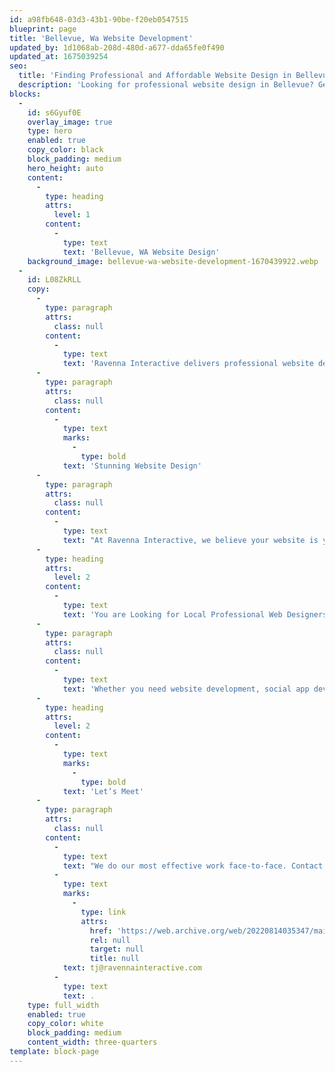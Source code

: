 ```yaml
---
id: a98fb648-03d3-43b1-90be-f20eb0547515
blueprint: page
title: 'Bellevue, Wa Website Development'
updated_by: 1d1068ab-208d-480d-a677-dda65fe0f490
updated_at: 1675039254
seo:
  title: 'Finding Professional and Affordable Website Design in Bellevue'
  description: 'Looking for professional website design in Bellevue? Get the help you need at an affordable price from experienced professionals.'
blocks:
  -
    id: s6Gyuf0E
    overlay_image: true
    type: hero
    enabled: true
    copy_color: black
    block_padding: medium
    hero_height: auto
    content:
      -
        type: heading
        attrs:
          level: 1
        content:
          -
            type: text
            text: 'Bellevue, WA Website Design'
    background_image: bellevue-wa-website-development-1670439922.webp
  -
    id: L08ZkRLL
    copy:
      -
        type: paragraph
        attrs:
          class: null
        content:
          -
            type: text
            text: 'Ravenna Interactive delivers professional website design services in Bellevue. Look no further than experienced professionals who specialize in complete web solutions at an affordable price. From creating custom designs that match your business’s vision to crafting a user-friendly interface, these knowledgeable experts can provide the help you need.'
      -
        type: paragraph
        attrs:
          class: null
        content:
          -
            type: text
            marks:
              -
                type: bold
            text: 'Stunning Website Design'
      -
        type: paragraph
        attrs:
          class: null
        content:
          -
            type: text
            text: "At Ravenna Interactive, we believe your website is your company's face online. That is why we focus on creating stunning websites that speak directly to your target audience. We know you want your website to look its best, so we go above and beyond to deliver the results you deserve. As your website developer, our focus is on bringing your vision for your website to life."
      -
        type: heading
        attrs:
          level: 2
        content:
          -
            type: text
            text: 'You are Looking for Local Professional Web Designers With Relevant Experience.'
      -
        type: paragraph
        attrs:
          class: null
        content:
          -
            type: text
            text: 'Whether you need website development, social app development, or application development, you can rely on our capable team of professionals. We have what it takes to give your website the edge over your competition while adding measurable value to your bottom line. We look forward to providing the website design, web development, and marketing services you can depend on to take your business to new heights.'
      -
        type: heading
        attrs:
          level: 2
        content:
          -
            type: text
            marks:
              -
                type: bold
            text: 'Let’s Meet'
      -
        type: paragraph
        attrs:
          class: null
        content:
          -
            type: text
            text: "We do our most effective work face-to-face. Contact us to discuss your website needs in Bellevue, WA by calling us at (206) 427-0000 or send an email to\_"
          -
            type: text
            marks:
              -
                type: link
                attrs:
                  href: 'https://web.archive.org/web/20220814035347/mailto:tj@ravennainteractive.com'
                  rel: null
                  target: null
                  title: null
            text: tj@ravennainteractive.com
          -
            type: text
            text: .
    type: full_width
    enabled: true
    copy_color: white
    block_padding: medium
    content_width: three-quarters
template: block-page
---
```

